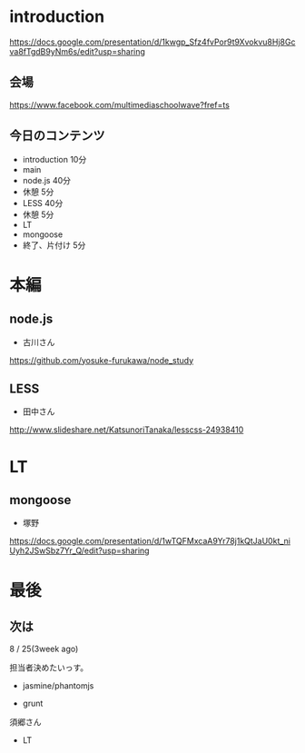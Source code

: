 # introduction

https://docs.google.com/presentation/d/1kwgp_Sfz4fvPor9t9Xvokvu8Hj8Gcva8fTgdB9yNm6s/edit?usp=sharing

## 会場

https://www.facebook.com/multimediaschoolwave?fref=ts

## 今日のコンテンツ

- introduction 10分
- main
 - node.js 40分
 - 休憩 5分
 - LESS 40分
 - 休憩 5分
- LT
 - mongoose
- 終了、片付け 5分

# 本編

## node.js

- 古川さん

https://github.com/yosuke-furukawa/node_study

## LESS

- 田中さん

http://www.slideshare.net/KatsunoriTanaka/lesscss-24938410

# LT

## mongoose

- 塚野

https://docs.google.com/presentation/d/1wTQFMxcaA9Yr78j1kQtJaU0kt_niUyh2JSwSbz7Yr_Q/edit?usp=sharing

# 最後

## 次は

8 / 25(3week ago)

担当者決めたいっす。

- jasmine/phantomjs


- grunt

須郷さん

- LT



